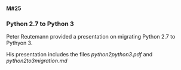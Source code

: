 #### M#25

### Python 2.7 to Python 3

Peter Reutemann provided a presentation on migrating Python 2.7 to Pythyon 3.

His presentation includes the files *python2python3.pdf* and *python2to3migration.md* 	
